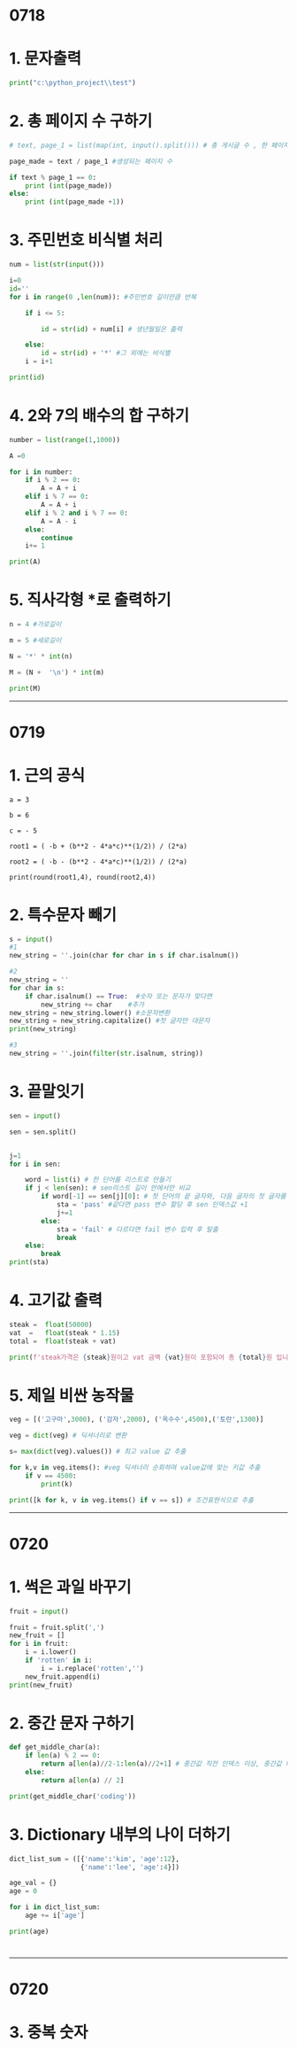 # 0718

# 1. 문자출력

```python
print("c:\python_project\\test")
```

# 2. 총 페이지 수 구하기

```python
# text, page_1 = list(map(int, input().split())) # 총 게시글 수 , 한 페이지에 들어갈 게시글 수

page_made = text / page_1 #생성되는 페이지 수 

if text % page_1 == 0:
    print (int(page_made))
else:
    print (int(page_made +1))
```

# 3. 주민번호 비식별 처리

```python
num = list(str(input()))

i=0
id=''
for i in range(0 ,len(num)): #주민번호 길이만큼 반복

    if i <= 5:

        id = str(id) + num[i] # 생년월일은 출력

    else:
        id = str(id) + '*' #그 외에는 비식별
    i = i+1

print(id)
```

# 4. 2와 7의 배수의 합 구하기

```python
number = list(range(1,1000))

A =0

for i in number:
    if i % 2 == 0:
        A = A + i
    elif i % 7 == 0:
        A = A + i
    elif i % 2 and i % 7 == 0:
        A = A - i
    else:
        continue
    i+= 1

print(A)
```

# 5. 직사각형 *로 출력하기

```python
n = 4 #가로길이

m = 5 #세로길이

N = '*' * int(n)

M = (N +  '\n') * int(m)

print(M)
```

---

# 0719

# 1. 근의 공식

```pyton
a = 3

b = 6

c = - 5

root1 = ( -b + (b**2 - 4*a*c)**(1/2)) / (2*a)

root2 = ( -b - (b**2 - 4*a*c)**(1/2)) / (2*a)

print(round(root1,4), round(root2,4))
```

# 2. 특수문자 빼기

```python
s = input()
#1
new_string = ''.join(char for char in s if char.isalnum())

#2
new_string = ''
for char in s:
    if char.isalnum() == True:  #숫자 또는 문자가 맞다면
        new_string += char    #추가
new_string = new_string.lower() #소문자변환
new_string = new_string.capitalize() #첫 글자만 대문자
print(new_string)

#3
new_string = ''.join(filter(str.isalnum, string))
```

# 3. 끝말잇기

```python
sen = input()

sen = sen.split()


j=1
for i in sen:

    word = list(i) # 한 단어를 리스트로 만들기
    if j < len(sen): # sen리스트 길이 안에서만 비교
        if word[-1] == sen[j][0]: # 첫 단어의 끝 글자와, 다음 글자의 첫 글자를 비교
            sta = 'pass' #같다면 pass 변수 할당 후 sen 인덱스값 +1
            j+=1     
        else:
            sta = 'fail' # 다르다면 fail 변수 입력 후 탈출
            break
    else:
        break
print(sta)
```

# 4. 고기값 출력

```python
steak =  float(50000)
vat  =   float(steak * 1.15)
total =  float(steak + vat)

print(f'steak가격은 {steak}원이고 vat 금액 {vat}원이 포함되어 총 {total}원 입니다.')
```

# 5. 제일 비싼 농작물

```python
veg = [('고구마',3000), ('감자',2000), ('옥수수',4500),('토란',1300)]

veg = dict(veg) # 딕셔너리로 변환

s= max(dict(veg).values()) # 최고 value 값 추출

for k,v in veg.items(): #veg 딕셔너리 순회하며 value값에 맞는 키값 추출
    if v == 4500:
        print(k)

print([k for k, v in veg.items() if v == s]) # 조건표현식으로 추출
```

---

# 0720

# 1.  썩은 과일 바꾸기

```python
fruit = input()

fruit = fruit.split(',')
new_fruit = []
for i in fruit:
    i = i.lower()
    if 'rotten' in i:
        i = i.replace('rotten','')
    new_fruit.append(i)
print(new_fruit)
```

# 2.  중간 문자 구하기

```python
def get_middle_char(a):
    if len(a) % 2 == 0:
        return a[len(a)//2-1:len(a)//2+1] # 중간값 직전 인덱스 이상, 중간값 다음값 미만 출력
    else:
        return a[len(a) // 2]

print(get_middle_char('coding'))
```

# 3. Dictionary 내부의 나이 더하기

```python
dict_list_sum = ([{'name':'kim', 'age':12}, 
                  {'name':'lee', 'age':4}])

age_val = {}
age = 0 

for i in dict_list_sum:
    age += i['age']    

print(age)
```

# 



---

# 0720

# 3. 중복 숫자
